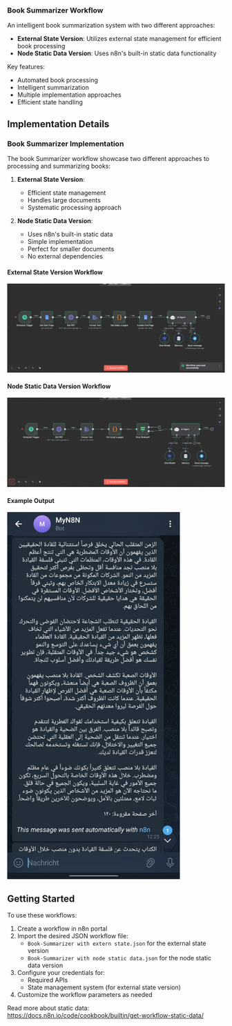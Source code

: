 ### Book Summarizer Workflow
An intelligent book summarization system with two different approaches:

- **External State Version**: Utilizes external state management for efficient book processing
- **Node Static Data Version**: Uses n8n's built-in static data functionality

Key features:
- Automated book processing
- Intelligent summarization
- Multiple implementation approaches
- Efficient state handling

## Implementation Details

### Book Summarizer Implementation
The book Summarizer workflow showcase two different approaches to processing and summarizing books:

1. **External State Version**:
   - Efficient state management
   - Handles large documents
   - Systematic processing approach

2. **Node Static Data Version**:
   - Uses n8n's built-in static data
   - Simple implementation
   - Perfect for smaller documents
   - No external dependencies

#### External State Version Workflow
![External State Version](./Book-Summarizer%20with%20Code%20Node%20and%20Extern%20State.jpg)

#### Node Static Data Version Workflow
![Node Static Data Version](./Book-Summarizer%20with%20node%20static%20data.jpg)

#### Example Output
<img src="./Output%20example.jpeg" alt="Example Output" width="400"/>

## Getting Started

To use these workflows:

1. Create a workflow in n8n portal
2. Import the desired JSON workflow file:
   - `Book-Summarizer with extern state.json` for the external state version
   - `Book-Summarizer with node static data.json` for the node static data version
3. Configure your credentials for:
   - Required APIs
   - State management system (for external state version)
4. Customize the workflow parameters as needed


Read more about static data:
https://docs.n8n.io/code/cookbook/builtin/get-workflow-static-data/

